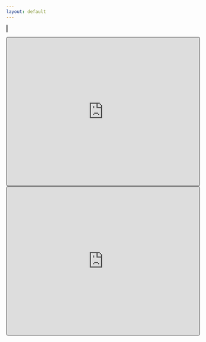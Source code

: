 ```yaml
---
layout: default
---
```




<canvas id="stage" height="400" width="520" style="border-style: solid;border-color: gray;border-width: 2px;border-radius: 5px;"></canvas>

<script>
/**
 * Namespace
 */
var Game      = Game      || {};
var Keyboard  = Keyboard  || {};
var Component = Component || {};

/**
 * Keyboard Map
 */
Keyboard.Keymap = {
  65: 'left',
  87: 'up',
  68: 'right',
  83: 'down'
};

/**
 * Keyboard Events
 */
Keyboard.ControllerEvents = function() {

  // Setts
  var self      = this;
  this.pressKey = null;
  this.keymap   = Keyboard.Keymap;

  // Keydown Event
  document.onkeydown = function(event) {
    self.pressKey = event.which;
  };

  // Get Key
  this.getKey = function() {
    return this.keymap[this.pressKey];
  };
};

/**
 * Game Component Stage
 */
Component.Stage = function(canvas, conf) {  

  // Sets
  this.keyEvent  = new Keyboard.ControllerEvents();
  this.width     = canvas.width;
  this.height    = canvas.height;
  this.length    = [];
  this.food      = {};
  this.score     = 0;
  this.direction = 'right';
  this.conf      = {
    cw   : 10,
    size : 5,
    fps  : 1000
  };

  // Merge Conf
  if (typeof conf == 'object') {
    for (var key in conf) {
      if (conf.hasOwnProperty(key)) {
        this.conf[key] = conf[key];
      }
    }
  }

};

/**
 * Game Component Snake
 */
Component.Snake = function(canvas, conf) {

  // Game Stage
  this.stage = new Component.Stage(canvas, conf);

  // Init Snake
  this.initSnake = function() {

    // Itaration in Snake Conf Size
    for (var i = 0; i < this.stage.conf.size; i++) {

      // Add Snake Cells
      this.stage.length.push({x: i, y:0});
		}
	};

  // Call init Snake
  this.initSnake();

  // Init Food  
  this.initFood = function() {

    // Add food on stage
    this.stage.food = {
			x: Math.round(Math.random() * (this.stage.width - this.stage.conf.cw) / this.stage.conf.cw),
			y: Math.round(Math.random() * (this.stage.height - this.stage.conf.cw) / this.stage.conf.cw),
		};
	};

  // Init Food
  this.initFood();

  // Restart Stage
  this.restart = function() {
    this.stage.length            = [];
    this.stage.food              = {};
    this.stage.score             = 0;
    this.stage.direction         = 'right';
    this.stage.keyEvent.pressKey = null;
    this.initSnake();
    this.initFood();
  };
};

/**
 * Game Draw
 */
Game.Draw = function(context, snake) {

  // Draw Stage
  this.drawStage = function() {

    // Check Keypress And Set Stage direction
    var keyPress = snake.stage.keyEvent.getKey();
    if (typeof(keyPress) != 'undefined') {
      snake.stage.direction = keyPress;
    }

    // Draw White Stage
		context.clearRect(0, 0, snake.stage.width, snake.stage.height);

    // Snake Position
    var nx = snake.stage.length[0].x;
		var ny = snake.stage.length[0].y;

    // Add position by stage direction
    switch (snake.stage.direction) {
      case 'right':
        nx++;
        break;
      case 'left':
        nx--;
        break;
      case 'up':
        ny--;
        break;
      case 'down':
        ny++;
        break;
    }

    // Check Collision
    if (this.collision(nx, ny) == true) {
      snake.restart();
      return;
    }

    // Logic of Snake food
    if (nx == snake.stage.food.x && ny == snake.stage.food.y) {
      var tail = {x: nx, y: ny};
      snake.stage.score++;
      snake.initFood();
    } else {
      var tail = snake.stage.length.pop();
      tail.x   = nx;
      tail.y   = ny;
    }
    snake.stage.length.unshift(tail);

    // Draw Snake
    for (var i = 0; i < snake.stage.length.length; i++) {
      var cell = snake.stage.length[i];
      this.drawCell(cell.x, cell.y);
    }

    // Draw Food
    this.drawCell(snake.stage.food.x, snake.stage.food.y);

    // Draw Score
    context.fillText('Score: ' + snake.stage.score, 5, (snake.stage.height - 5));
  };

  // Draw Cell
  this.drawCell = function(x, y) {
    context.fillStyle = 'rgb(170, 170, 170)';
    context.beginPath();
    context.arc((x * snake.stage.conf.cw + 6), (y * snake.stage.conf.cw + 6), 4, 0, 2*Math.PI, false);    
    context.fill();
  };

  // Check Collision with walls
  this.collision = function(nx, ny) {  
    if (nx == -1 || nx == (snake.stage.width / snake.stage.conf.cw) || ny == -1 || ny == (snake.stage.height / snake.stage.conf.cw)) {
      return true;
    }
    return false;    
	}
};


/**
 * Game Snake
 */
Game.Snake = function(elementId, conf) {

  // Sets
  var canvas   = document.getElementById(elementId);
  var context  = canvas.getContext("2d");
  var snake    = new Component.Snake(canvas, conf);
  var gameDraw = new Game.Draw(context, snake);

  // Game Interval
  setInterval(function() {gameDraw.drawStage();}, snake.stage.conf.fps);
};


/**
 * Window Load
 */
window.onload = function() {
  var snake = new Game.Snake('stage', {fps: 100, size: 4});
};
</script>

<iframe src="https://editor.p5js.org/embed/H1ZnJNPPQ" width="520" height="400" style="border-style: solid;border-color: gray;border-width: 2px;border-radius: 5px;"></iframe>

<iframe src="https://editor.p5js.org/embed/HylofEW0PQ" width="520" height="400" style="border-style: solid;border-color: gray;border-width: 2px;border-radius: 5px;"></iframe>
